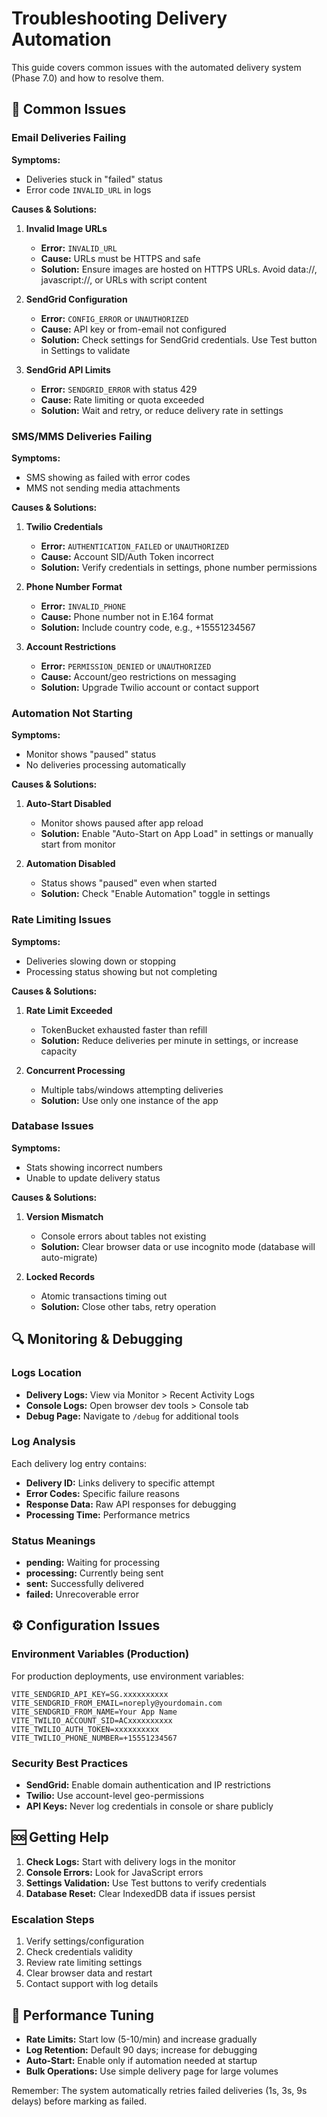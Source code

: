 # Troubleshooting Delivery Automation

This guide covers common issues with the automated delivery system (Phase 7.0) and how to resolve them.

## 🚨 Common Issues

### Email Deliveries Failing

**Symptoms:**
- Deliveries stuck in "failed" status
- Error code `INVALID_URL` in logs

**Causes & Solutions:**

1. **Invalid Image URLs**
   - **Error:** `INVALID_URL`
   - **Cause:** URLs must be HTTPS and safe
   - **Solution:** Ensure images are hosted on HTTPS URLs. Avoid data://, javascript://, or URLs with script content

2. **SendGrid Configuration**
   - **Error:** `CONFIG_ERROR` or `UNAUTHORIZED`
   - **Cause:** API key or from-email not configured
   - **Solution:** Check settings for SendGrid credentials. Use Test button in Settings to validate

3. **SendGrid API Limits**
   - **Error:** `SENDGRID_ERROR` with status 429
   - **Cause:** Rate limiting or quota exceeded
   - **Solution:** Wait and retry, or reduce delivery rate in settings

### SMS/MMS Deliveries Failing

**Symptoms:**
- SMS showing as failed with error codes
- MMS not sending media attachments

**Causes & Solutions:**

1. **Twilio Credentials**
   - **Error:** `AUTHENTICATION_FAILED` or `UNAUTHORIZED`
   - **Cause:** Account SID/Auth Token incorrect
   - **Solution:** Verify credentials in settings, phone number permissions

2. **Phone Number Format**
   - **Error:** `INVALID_PHONE`
   - **Cause:** Phone number not in E.164 format
   - **Solution:** Include country code, e.g., +15551234567

3. **Account Restrictions**
   - **Error:** `PERMISSION_DENIED` or `UNAUTHORIZED`
   - **Cause:** Account/geo restrictions on messaging
   - **Solution:** Upgrade Twilio account or contact support

### Automation Not Starting

**Symptoms:**
- Monitor shows "paused" status
- No deliveries processing automatically

**Causes & Solutions:**

1. **Auto-Start Disabled**
   - Monitor shows paused after app reload
   - **Solution:** Enable "Auto-Start on App Load" in settings or manually start from monitor

2. **Automation Disabled**
   - Status shows "paused" even when started
   - **Solution:** Check "Enable Automation" toggle in settings

### Rate Limiting Issues

**Symptoms:**
- Deliveries slowing down or stopping
- Processing status showing but not completing

**Causes & Solutions:**

1. **Rate Limit Exceeded**
   - TokenBucket exhausted faster than refill
   - **Solution:** Reduce deliveries per minute in settings, or increase capacity

2. **Concurrent Processing**
   - Multiple tabs/windows attempting deliveries
   - **Solution:** Use only one instance of the app

### Database Issues

**Symptoms:**
- Stats showing incorrect numbers
- Unable to update delivery status

**Causes & Solutions:**

1. **Version Mismatch**
   - Console errors about tables not existing
   - **Solution:** Clear browser data or use incognito mode (database will auto-migrate)

2. **Locked Records**
   - Atomic transactions timing out
   - **Solution:** Close other tabs, retry operation

## 🔍 Monitoring & Debugging

### Logs Location
- **Delivery Logs:** View via Monitor > Recent Activity Logs
- **Console Logs:** Open browser dev tools > Console tab
- **Debug Page:** Navigate to `/debug` for additional tools

### Log Analysis
Each delivery log entry contains:
- **Delivery ID:** Links delivery to specific attempt
- **Error Codes:** Specific failure reasons
- **Response Data:** Raw API responses for debugging
- **Processing Time:** Performance metrics

### Status Meanings
- **pending:** Waiting for processing
- **processing:** Currently being sent
- **sent:** Successfully delivered
- **failed:** Unrecoverable error

## ⚙️ Configuration Issues

### Environment Variables (Production)
For production deployments, use environment variables:
```
VITE_SENDGRID_API_KEY=SG.xxxxxxxxxx
VITE_SENDGRID_FROM_EMAIL=noreply@yourdomain.com
VITE_SENDGRID_FROM_NAME=Your App Name
VITE_TWILIO_ACCOUNT_SID=ACxxxxxxxxxx
VITE_TWILIO_AUTH_TOKEN=xxxxxxxxxx
VITE_TWILIO_PHONE_NUMBER=+15551234567
```

### Security Best Practices
- **SendGrid:** Enable domain authentication and IP restrictions
- **Twilio:** Use account-level geo-permissions
- **API Keys:** Never log credentials in console or share publicly

## 🆘 Getting Help

1. **Check Logs:** Start with delivery logs in the monitor
2. **Console Errors:** Look for JavaScript errors
3. **Settings Validation:** Use Test buttons to verify credentials
4. **Database Reset:** Clear IndexedDB data if issues persist

### Escalation Steps
1. Verify settings/configuration
2. Check credentials validity
3. Review rate limiting settings
4. Clear browser data and restart
5. Contact support with log details

## 🚀 Performance Tuning

- **Rate Limits:** Start low (5-10/min) and increase gradually
- **Log Retention:** Default 90 days; increase for debugging
- **Auto-Start:** Enable only if automation needed at startup
- **Bulk Operations:** Use simple delivery page for large volumes

Remember: The system automatically retries failed deliveries (1s, 3s, 9s delays) before marking as failed.
